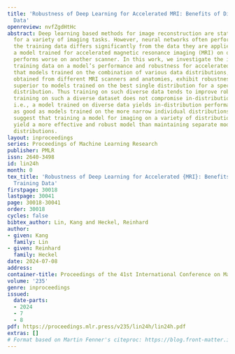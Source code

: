 ```yaml
---
title: 'Robustness of Deep Learning for Accelerated MRI: Benefits of Diverse Training
  Data'
openreview: nvfZgdHtHc
abstract: Deep learning based methods for image reconstruction are state-of-the-art
  for a variety of imaging tasks. However, neural networks often perform worse if
  the training data differs significantly from the data they are applied to. For example,
  a model trained for accelerated magnetic resonance imaging (MRI) on one scanner
  performs worse on another scanner. In this work, we investigate the impact of the
  training data on a model’s performance and robustness for accelerated MRI. We find
  that models trained on the combination of various data distributions, such as those
  obtained from different MRI scanners and anatomies, exhibit robustness equal or
  superior to models trained on the best single distribution for a specific target
  distribution. Thus training on such diverse data tends to improve robustness. Furthermore,
  training on such a diverse dataset does not compromise in-distribution performance,
  i.e., a model trained on diverse data yields in-distribution performance at least
  as good as models trained on the more narrow individual distributions. Our results
  suggest that training a model for imaging on a variety of distributions tends to
  yield a more effective and robust model than maintaining separate models for individual
  distributions.
layout: inproceedings
series: Proceedings of Machine Learning Research
publisher: PMLR
issn: 2640-3498
id: lin24h
month: 0
tex_title: 'Robustness of Deep Learning for Accelerated {MRI}: Benefits of Diverse
  Training Data'
firstpage: 30018
lastpage: 30041
page: 30018-30041
order: 30018
cycles: false
bibtex_author: Lin, Kang and Heckel, Reinhard
author:
- given: Kang
  family: Lin
- given: Reinhard
  family: Heckel
date: 2024-07-08
address:
container-title: Proceedings of the 41st International Conference on Machine Learning
volume: '235'
genre: inproceedings
issued:
  date-parts:
  - 2024
  - 7
  - 8
pdf: https://proceedings.mlr.press/v235/lin24h/lin24h.pdf
extras: []
# Format based on Martin Fenner's citeproc: https://blog.front-matter.io/posts/citeproc-yaml-for-bibliographies/
---
```

